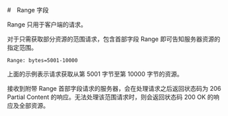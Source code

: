 #　Range 字段

Range 只用于客户端的请求。

对于只需获取部分资源的范围请求，包含首部字段 Range 即可告知服务器资源的指定范围。

```http
Range: bytes=5001-10000
```

上面的示例表示请求获取从第 5001 字节至第 10000 字节的资源。

接收到附带 Range 首部字段请求的服务器，会在处理请求之后返回状态码为 206 Partial Content 的响应。无法处理该范围请求时，则会返回状态码 200 OK 的响应及全部资源。